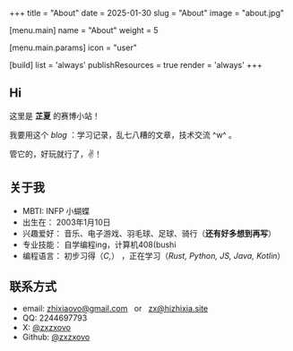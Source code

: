 +++
title = "About"
date = 2025-01-30
slug = "About"
image = "about.jpg"

[menu.main]
name = "About"
weight = 5

[menu.main.params]
icon = "user"

[build]
list = 'always'
publishResources = true
render = 'always'
+++

## Hi

这里是 **芷夏** 的赛博小站！

我要用这个 *blog* ：学习记录，乱七八糟的文章，技术交流 ^w^ 。

管它的，好玩就行了，✌！


## 关于我

- MBTI: INFP 小蝴蝶
- 出生在： 2003年1月10日
- 兴趣爱好： 音乐、电子游戏、羽毛球、足球、骑行（**还有好多想到再写**）
- 专业技能： 自学编程ing，计算机408(bushi
- 编程语言： 初步习得（*C,*） ，正在学习（*Rust, Python, JS, Java, Kotlin*）




## 联系方式

- email: zhixiaovo@gmail.com &nbsp; or &nbsp;  zx@hizhixia.site
- QQ: 2244697793
- X: [@zxzxovo](https://x.com/zxzxovo)
- Github: [@zxzxovo](https://github.com/zxzxovo)
